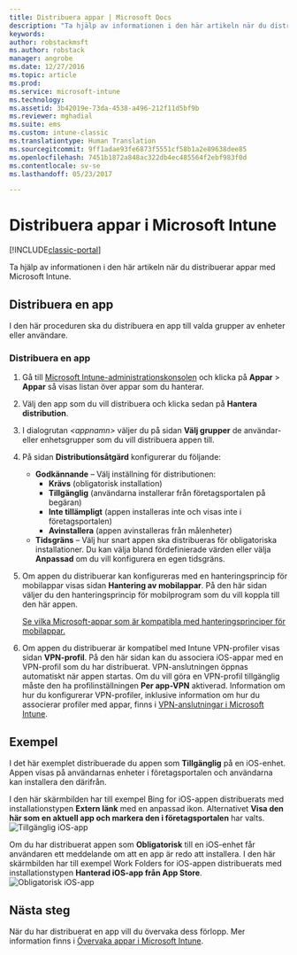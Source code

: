 ```yaml
---
title: Distribuera appar | Microsoft Docs
description: "Ta hjälp av informationen i den här artikeln när du distribuerar appar med Microsoft Intune."
keywords: 
author: robstackmsft
ms.author: robstack
manager: angrobe
ms.date: 12/27/2016
ms.topic: article
ms.prod: 
ms.service: microsoft-intune
ms.technology: 
ms.assetid: 3b42019e-73da-4538-a496-212f11d5bf9b
ms.reviewer: mghadial
ms.suite: ems
ms.custom: intune-classic
ms.translationtype: Human Translation
ms.sourcegitcommit: 9ff1adae93fe6873f5551cf58b1a2e89638dee85
ms.openlocfilehash: 7451b1872a848ac322db4ec485564f2ebf983f0d
ms.contentlocale: sv-se
ms.lasthandoff: 05/23/2017

---
```

# <a name="deploy-apps-in-microsoft-intune"></a>Distribuera appar i Microsoft Intune

[!INCLUDE[classic-portal](../includes/classic-portal.md)]

Ta hjälp av informationen i den här artikeln när du distribuerar appar med Microsoft Intune.


## <a name="deploy-an-app"></a>Distribuera en app
I den här proceduren ska du distribuera en app till valda grupper av enheter eller användare.

### <a name="to-deploy-an-app"></a>Distribuera en app

1. Gå till [Microsoft Intune-administrationskonsolen](https://manage.microsoft.com) och klicka på **Appar** &gt; **Appar** så visas listan över appar som du hanterar.

2.  Välj den app som du vill distribuera och klicka sedan på **Hantera distribution**.

3.  I dialogrutan *&lt;appnamn&gt;* väljer du på sidan **Välj grupper** de användar- eller enhetsgrupper som du vill distribuera appen till.

4.  På sidan **Distributionsåtgärd** konfigurerar du följande:

    - **Godkännande** – Välj inställning för distributionen:
        - **Krävs** (obligatorisk installation)
        - **Tillgänglig** (användarna installerar från företagsportalen på begäran)
        - **Inte tillämpligt** (appen installeras inte och visas inte i företagsportalen)
        - **Avinstallera** (appen avinstalleras från målenheter)
    - **Tidsgräns** – Välj hur snart appen ska distribueras för obligatoriska installationer. Du kan välja bland fördefinierade värden eller välja **Anpassad** om du vill konfigurera en egen tidsgräns.

5. Om appen du distribuerar kan konfigureras med en hanteringsprincip för mobilappar visas sidan **Hantering av mobilappar**. På den här sidan väljer du den hanteringsprincip för mobilprogram som du vill koppla till den här appen.

    [Se vilka Microsoft-appar som är kompatibla med hanteringsprinciper för mobilappar.](https://www.microsoft.com/server-cloud/products/microsoft-intune/partners.aspx)

6. Om appen du distribuerar är kompatibel med Intune VPN-profiler visas sidan **VPN-profil**. På den här sidan kan du associera iOS-appar med en VPN-profil som du har distribuerat. VPN-anslutningen öppnas automatiskt när appen startas. Om du vill göra en VPN-profil tillgänglig måste den ha profilinställningen **Per app-VPN** aktiverad.
 Information om hur du konfigurerar VPN-profiler, inklusive information om hur du associerar profiler med appar, finns i [VPN-anslutningar i Microsoft Intune](vpn-connections-in-microsoft-intune.md).

<!---
>[!TIP]
>If an end user previously installed an iOS app and you now deploy it with a deployment action of **Available**, Intune will automatically begin to manage that app with no further action required by you, or the end-user.
--->

## <a name="example"></a>Exempel

I det här exemplet distribuerade du appen som **Tillgänglig** på en iOS-enhet.
Appen visas på användarnas enheter i företagsportalen och användarna kan installera den därifrån.

I den här skärmbilden har till exempel Bing for iOS-appen distribuerats med installationstypen **Extern länk** med en anpassad ikon. Alternativet **Visa den här som en aktuell app och markera den i företagsportalen** har valts.  
![Tillgänglig iOS-app](./media/available-install-on-iOS.png)

Om du har distribuerat appen som **Obligatorisk** till en iOS-enhet får användaren ett meddelande om att en app är redo att installera. I den här skärmbilden har till exempel Work Folders for iOS-appen distribuerats med installationstypen **Hanterad iOS-app från App Store**.  
![Obligatorisk iOS-app](./media/iOS-Required-install.PNG)

## <a name="next-steps"></a>Nästa steg

När du har distribuerat en app vill du övervaka dess förlopp. Mer information finns i [Övervaka appar i Microsoft Intune](monitor-apps-in-microsoft-intune.md).

